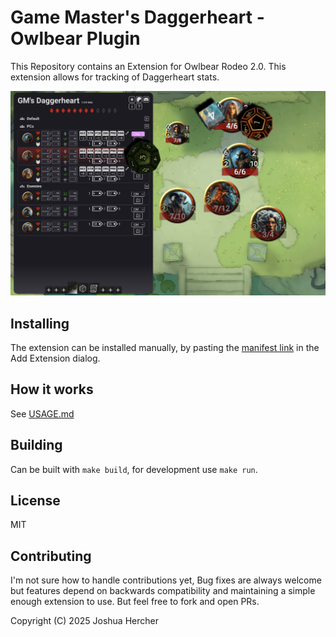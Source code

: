 # Game Master's Daggerheart - Owlbear Plugin

This Repository contains an Extension for Owlbear Rodeo 2.0. This extension allows for tracking of Daggerheart stats.

![hp-tracker example](https://raw.githubusercontent.com/kamejosh/gm-daggerheart/refs/heads/master/docs/GameMastersDaggerheart.png)

## Installing

The extension can be installed manually, by pasting the [manifest link](https://gmd.tabletop-almanac.com/manifest.json) in the Add Extension dialog.

## How it works

See [USAGE.md](https://raw.githubusercontent.com/kamejosh/gm-daggerheart/master/USAGE.md)

## Building

Can be built with `make build`, for development use `make run`.

## License

MIT

## Contributing

I'm not sure how to handle contributions yet, Bug fixes are always welcome but features depend on backwards compatibility and maintaining a simple enough extension to use. But feel free to fork and open PRs.

Copyright (C) 2025 Joshua Hercher